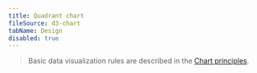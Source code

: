 ```yaml
---
title: Quadrant chart
fileSource: d3-chart
tabName: Design
disabled: true
---
```


> Basic data visualization rules are described in the [Chart principles](/data-display/chart/).
